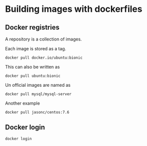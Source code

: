 #  Building images with dockerfiles

## Docker registries

A repository is a collection of images.

Each image is stored as a tag.

    docker pull docker.io/ubuntu:bionic

This can also be written as

    docker pull ubuntu:bionic

Un official images are named as

    docker pull mysql/mysql-server

Another example

    docker pull jasonc/centos:7.6

## Docker login

    docker login



